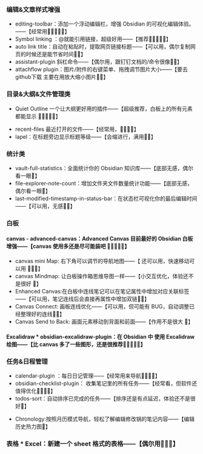 ### 编辑&文章样式增强 
- editing-toolbar：添加一个浮动编辑栏，增强 Obsidian 的可视化编辑体验。——【经常用🌟🌟🌟🌟🌟】
- Symbol linking ：@就能引用链接，超级好用——【推荐🌟🌟🌟🌟🌟】
- auto link title：自动在粘贴时，提取网页链接标题——【可以用，偶尔复制网页的时候还是能节省时间🌟🌟】
- assistant-plugin 斜杠命令——【偶尔用，跟钉钉文档的/命令很像🌟🌟】
- attachflow plugin：图片/附件的右键菜单、拖拽调节图片大小——【要去github下载 主要在用放大缩小图片🌟🌟】
### 目录&大纲&文件管理类 
* Quiet Outline 一个让大纲更好用的插件——【超级推荐，白板上的所有元素都能显示 🌟🌟🌟🌟🌟】
- recent-files 最近打开的文件——【经常用，🌟🌟🌟🌟】
- lapel：在标题旁边显示标题等级——【会缩进行，满用🌟🌟】 
### 统计类
- vault-full-statistics：全面统计你的 Obsidian 知识库——【底部无感，偶尔看一眼🌟】
- file-explorer-note-count：增加文件夹文件数量统计功能——【底部无感，偶尔看一眼🌟】
- last-modified-timestamp-in-status-bar：在状态栏可视化你的最后编辑时间——【可以用，无感🌟🌟】 
### 白板 
#### canvas - advanced-canvas：Advanced Canvas 目前最好的 Obsidian 白板增强——【canvas 使用多还是尽可能装吧 🌟🌟🌟🌟🌟】 
- canvas mini Map: 右下角可以调节的导航地图——【 还可以用，快速移动可以用 🌟🌟🌟】 
- canvas Mindmap: 让白板操作箱思维导图一样——【小交互优化，体验还不是很好 🌟】 
- Enhanced Canvas:在白板中连线笔记可以在笔记属性中增加对应关联标签——【可以用，笔记连线后会直接再属性中增加双链🌟🌟】 
- Canvas Connect: 画板连线优化——【可以用，但可能有 BUG，自动调整已经整理好的连线🌟🌟】
- Canvas Send to Back: 画面元素移动到背面和前面——【作用不是很大 🌟】
#### Excalidraw * obsidian-excalidraw-plugin：在 Obsidian 中 使用 Excalidraw 绘图——【比 canvas 多了一些图形，还是很推荐🌟🌟🌟🌟🌟】
### 任务&日程管理
- calendar-plugin ：每日日记管理——【经常用来导航🌟🌟🌟🌟】
- obsidian-checklist-plugin： 收集笔记里的所有任务——【经常看，但软件还值得优化🌟🌟🌟🌟】
- todos-sort：自动排序已完成的任务——【排序还是有点延迟，体验还不是很好🌟】
* Chronology:按照月历模式导航，轻松了解编辑修改锅的笔记内容——【编辑历史热力图🌟】
### 表格 * Excel：新建一个 sheet 格式的表格——【偶尔用🌟🌟🌟】